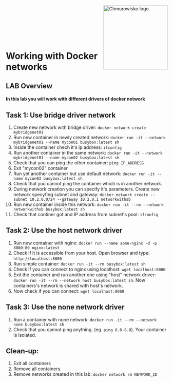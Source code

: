 <img src="../../../img/logo.png" alt="Chmurowisko logo" width="200" align="right">
<br><br>
<br><br>
<br><br>

# Working with Docker networks

## LAB Overview

#### In this lab you will work with different drivers of docker network

## Task 1: Use bridge driver network
1. Create new network with bridge driver: `docker network create mybridgenet01`
2. Run new container in newly created network: `docker run -it --network mybridgenet01 --name mycon01 busybox:latest sh`
3. Inside the container chech it's ip address: `ifconfig`
4. Run another container in the same network: `docker run -it --network mybridgenet01 --name mycon02 busybox:latest sh`
5. Check that you can ping the other container: `ping IP_ADDRESS`
6. Exit "mycon02" container
7. Run yet another container but use default network: `docker run -it --name mycon03 busybox:latest sh`
8. Check that you cannot ping the container which is in another network.
9. During network creation you can specify it's parameters. Create new network specyfing subnet and gateway: `docker network create --subnet 10.2.0.0/24 --gateway 10.2.0.1 networkwithsb`
10. Run new container inside this network: `docker run -it --rm --network networkwithsb busybox:latest sh`
11. Check that continer got and IP address from subnet's pool: `ifconfig`

## Task 2: Use the host network driver
1. Run new container with nginx: `docker run --name some-nginx -d -p 8080:80 nginx:latest`
2. Check if it is accessible from your host. Open browser and type: `http://localhost:8080`
3. Run simple container: `docker run -it --rm busybox:latest sh`
4. Check if you can connect to nginx using localhost: `wget localhost:8080`
5. Exit the container and run another one using "host" network driver: `docker run -it --rm --network host busybox:latest sh`. Now containers's network is shared with host's network.
6. Now check if you can connect: `wget localhost:8080`

## Task 3: Use the none network driver
1. Run a container with none network: `docker run -it --rm --network none busybox:latest sh`
2. Check that you cannot ping anything. (eg. `ping 8.8.8.8`). Your container is isolated.

## Clean-up:
1. Exit all containers
2. Remove all containers.
3. Remove networks created in this lab: `docker network rm NETWORK_ID`